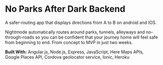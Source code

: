 # No Parks After Dark Backend

A safer-routing app that displays directions from A to B on android and IOS.

Nightmode automatically routes around parks, tunnels, alleyways and no-through-roads so you can be confident that your journey home will feel safe from beginning to end. From concept to MVP in just two weeks.

**Built With:** Angular.js, Node.js, Express, JavaScript, Here Maps APIs, Google Places API, Cordova geolocator service, Ionic, Heroku
